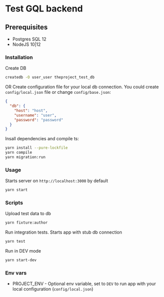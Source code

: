 # Test GQL backend

## Prerequisites
* Postgres SQL 12
* NodeJS 10|12

### Installation
Create DB
```sh
createdb -O user_user theproject_test_db
```
OR
Create configuration file for your local db connection. You could create `config/local.json` file or change `config/base.json`:
```json
{
  "db": {
    "host": "host",
    "username": "user",
    "password": "password"
  }
}
```

Insall dependencies and compile ts:
```sh
yarn install --pure-lockfile
yarn compile
yarn migration:run
```

### Usage
Starts server on `http://localhost:3000` by default
```sh
yarn start
```

### Scripts
Upload test data to db
```sh
yarn fixture:author
```

Run integration tests. Starts app with stub db connection
```sh
yarn test
```

Run in DEV mode
```sh
yarn start-dev
```

### Env vars
* PROJECT_ENV - Optional env variable, set to `DEV` to run app with your local configuration (`config/local.json`)
